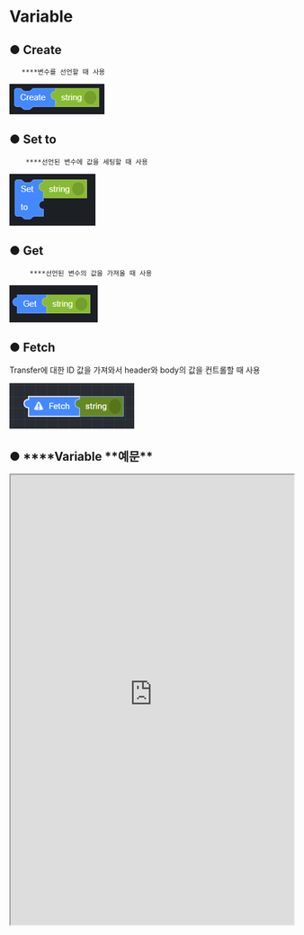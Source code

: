 # Variable

## ● **Create**

       ****변수를 선언할 때 사용

![](../img/assets/image%20%2873%29.png)

## ● **Set to**

        ****선언된 변수에 값을 세팅할 때 사용

![](../img/assets/image%20%2875%29.png)

## ● **Get**

         ****선언된 변수의 값을 가져올 때 사용

![](../img/assets/image%20%28157%29.png)

## ● **Fetch**

Transfer에 대한 ID 값을 가져와서 header와 body의 값을 컨트롤할 때 사용

![](../img/assets/image%20%28162%29.png)

## ● \***\*Variable **예문\*\*

<iframe
    src="https://d1sxhpvag16wqc.cloudfront.net/v3.1.0/variable/variable_example"
    width="100%"
    height="800px"
    allow=""
    sandbox="allow-scripts allow-same-origin" />
<div class="display-pdf">
    <p><img src="../img/assets/image%20%28176%29.png" alt="" /></p>
    <p><img src="../img/assets/image%20%2866%29.png" alt="" /></p>
    <p><img src="../img/assets/image%20%2882%29.png" alt="" /></p>
</div>

## ● \***\*Variable **결과\*\*

```text
{
  "result": {
    "requestOperator": {
      "reqVal": "Request 값1"
    },
    "responseOperator": {
      "_id": "2e120f5b4d34c678833c354541a74e10",
      "_rev": 3,
      "name": "helloworld",
      "data": "{\"Commodity_Id\":7,\"Commodity_Code\":\"com-code1\",\"Commodity_Name\":\"com-name1\",\"Commodity_Group_1_Id\":123,\"Commodity_Group_2_Id\":456,\"Commodity_Description\":\"com-desc1\",\"External_Ref\":\"com-extref\",\"Status_Enum\":true,\"Created_By\":999,\"Created_Datetime\":\"2020-11-03T00:00:00\",\"Modified_By\":null,\"Modified_Datetime\":\"1900-01-01T00:00:00\",\"Lock_Id\":888}",
      "updated": "2020-11-03T14:38:39.753Z"
    }
  }
}
```
